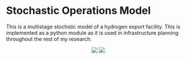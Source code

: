 # Stochastic Operations Model 

This is a multistage stochstic model of a hydrogen export facility. This is implemented as a python module as it is used in infrastructure planning throughout the rest of my research. 
<p align="center">
  <a href="https://opensource.org/licenses/MIT">
    <img src="https://img.shields.io/badge/License-MIT-yellow.svg"></a>
  <a href="https://doi.org/10.5281/zenodo.14678255">
    <img src="https://zenodo.org/badge/918136747.svg"> </a>
</p>

